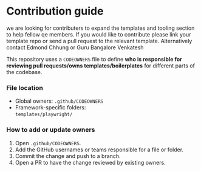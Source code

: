 # Contribution guide

we are looking for contributers to expand the templates and tooling section to help fellow qe members. If you would like
to contribute please link your template repo or send a pull request to the relevant template. Alternatively contact
Edmond Chhung or Guru Bangalore Venkatesh


This repository uses a `CODEOWNERS` file to define **who is responsible for reviewing pull requests/owns templates/boilerplates** for different parts of the codebase.

### File location

- Global owners: `.github/CODEOWNERS`
- Framework-specific folders:  
`templates/playwright/`

### How to add or update owners

1. Open `.github/CODEOWNERS`.
2. Add the GitHub usernames or teams responsible for a file or folder.
3. Commit the change and push to a branch.
4. Open a PR to have the change reviewed by existing owners.
